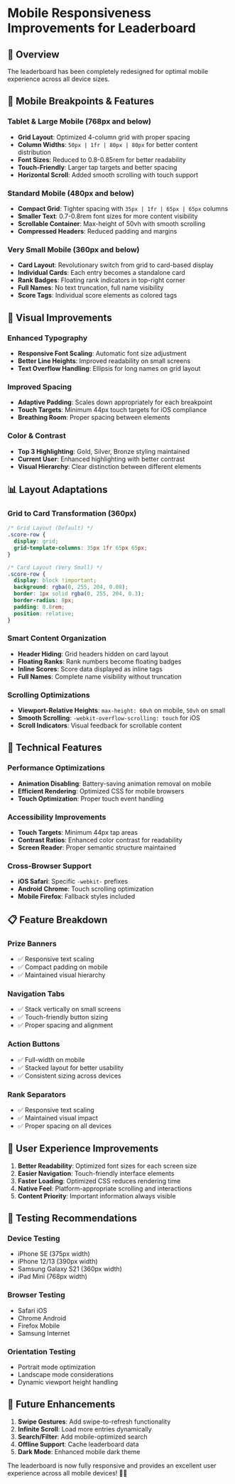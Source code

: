 # Mobile Responsiveness Improvements for Leaderboard

## 🚀 Overview
The leaderboard has been completely redesigned for optimal mobile experience across all device sizes.

## 📱 Mobile Breakpoints & Features

### **Tablet & Large Mobile (768px and below)**
- **Grid Layout**: Optimized 4-column grid with proper spacing
- **Column Widths**: `50px | 1fr | 80px | 80px` for better content distribution
- **Font Sizes**: Reduced to 0.8-0.85rem for better readability
- **Touch-Friendly**: Larger tap targets and better spacing
- **Horizontal Scroll**: Added smooth scrolling with touch support

### **Standard Mobile (480px and below)**
- **Compact Grid**: Tighter spacing with `35px | 1fr | 65px | 65px` columns
- **Smaller Text**: 0.7-0.8rem font sizes for more content visibility
- **Scrollable Container**: Max-height of 50vh with smooth scrolling
- **Compressed Headers**: Reduced padding and margins

### **Very Small Mobile (360px and below)**
- **Card Layout**: Revolutionary switch from grid to card-based display
- **Individual Cards**: Each entry becomes a standalone card
- **Rank Badges**: Floating rank indicators in top-right corner
- **Full Names**: No text truncation, full name visibility
- **Score Tags**: Individual score elements as colored tags

## 🎨 Visual Improvements

### **Enhanced Typography**
- **Responsive Font Scaling**: Automatic font size adjustment
- **Better Line Heights**: Improved readability on small screens
- **Text Overflow Handling**: Ellipsis for long names on grid layout

### **Improved Spacing**
- **Adaptive Padding**: Scales down appropriately for each breakpoint
- **Touch Targets**: Minimum 44px touch targets for iOS compliance
- **Breathing Room**: Proper spacing between elements

### **Color & Contrast**
- **Top 3 Highlighting**: Gold, Silver, Bronze styling maintained
- **Current User**: Enhanced highlighting with better contrast
- **Visual Hierarchy**: Clear distinction between different elements

## 📊 Layout Adaptations

### **Grid to Card Transformation (360px)**
```css
/* Grid Layout (Default) */
.score-row {
  display: grid;
  grid-template-columns: 35px 1fr 65px 65px;
}

/* Card Layout (Very Small) */
.score-row {
  display: block !important;
  background: rgba(0, 255, 204, 0.08);
  border: 1px solid rgba(0, 255, 204, 0.3);
  border-radius: 8px;
  padding: 0.8rem;
  position: relative;
}
```

### **Smart Content Organization**
- **Header Hiding**: Grid headers hidden on card layout
- **Floating Ranks**: Rank numbers become floating badges
- **Inline Scores**: Score data displayed as inline tags
- **Full Names**: Complete name visibility without truncation

### **Scrolling Optimizations**
- **Viewport-Relative Heights**: `max-height: 60vh` on mobile, `50vh` on small
- **Smooth Scrolling**: `-webkit-overflow-scrolling: touch` for iOS
- **Scroll Indicators**: Visual feedback for scrollable content

## 🔧 Technical Features

### **Performance Optimizations**
- **Animation Disabling**: Battery-saving animation removal on mobile
- **Efficient Rendering**: Optimized CSS for mobile browsers
- **Touch Optimization**: Proper touch event handling

### **Accessibility Improvements**
- **Touch Targets**: Minimum 44px tap areas
- **Contrast Ratios**: Enhanced color contrast for readability
- **Screen Reader**: Proper semantic structure maintained

### **Cross-Browser Support**
- **iOS Safari**: Specific `-webkit-` prefixes
- **Android Chrome**: Touch scrolling optimization
- **Mobile Firefox**: Fallback styles included

## 📋 Feature Breakdown

### **Prize Banners**
- ✅ Responsive text scaling
- ✅ Compact padding on mobile
- ✅ Maintained visual hierarchy

### **Navigation Tabs**
- ✅ Stack vertically on small screens
- ✅ Touch-friendly button sizing
- ✅ Proper spacing and alignment

### **Action Buttons**
- ✅ Full-width on mobile
- ✅ Stacked layout for better usability
- ✅ Consistent sizing across devices

### **Rank Separators**
- ✅ Responsive text scaling
- ✅ Maintained visual impact
- ✅ Proper spacing on all devices

## 🎯 User Experience Improvements

1. **Better Readability**: Optimized font sizes for each screen size
2. **Easier Navigation**: Touch-friendly interface elements
3. **Faster Loading**: Optimized CSS reduces rendering time
4. **Native Feel**: Platform-appropriate scrolling and interactions
5. **Content Priority**: Important information always visible

## 📱 Testing Recommendations

### **Device Testing**
- iPhone SE (375px width)
- iPhone 12/13 (390px width)
- Samsung Galaxy S21 (360px width)
- iPad Mini (768px width)

### **Browser Testing**
- Safari iOS
- Chrome Android
- Firefox Mobile
- Samsung Internet

### **Orientation Testing**
- Portrait mode optimization
- Landscape mode considerations
- Dynamic viewport height handling

## 🔄 Future Enhancements

1. **Swipe Gestures**: Add swipe-to-refresh functionality
2. **Infinite Scroll**: Load more entries dynamically
3. **Search/Filter**: Add mobile-optimized search
4. **Offline Support**: Cache leaderboard data
5. **Dark Mode**: Enhanced mobile dark theme

The leaderboard is now fully responsive and provides an excellent user experience across all mobile devices! 📱✨

